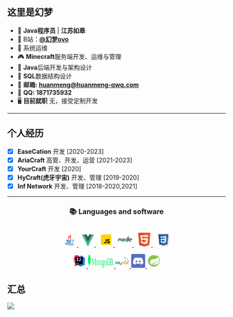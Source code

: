 ## 这里是幻梦

- 🌃 **Java程序员** | **江苏如皋**
- 🌄 B站：<a href="https://space.bilibili.com/309509902" target="_blank">**@幻梦ovo**</a>
- 📼 系统运维
- 🎮 **Minecraft**服务端开发、运维与管理
- 📑 **Java**后端开发与架构设计
- 🌌 **SQL**数据结构设计
- 📧 **邮箱: huanmeng@huanmeng-qwq.com**
- 💌 **QQ: 1871735932**
- 🖥️ **目前就职** 无，接受定制开发

---

## 个人经历

- [x] **EaseCation** 开发 [2020-2023]
- [x] **AriaCraft** 高管、开发、运营 [2021-2023]
- [x] **YourCraft** 开发 [2020]
- [x] **HyCraft(虎牙宇宙)** 开发、管理 [2019-2020]
- [x] **Inf Network** 开发、管理 [2018-2020,2021]

---

<h3 align="center">📚 Languages and software</h3>

<p align="center">
    <br />
    <a title="Java" href="https://github.com/huanmeng-qwq?tab=repositories&language=java">
        <img alt="Java" height="32px" width="32px" src="https://raw.githubusercontent.com/huanmeng-qwq/huanmeng-qwq/main/img/java.gif" />
    </a>
    &nbsp;
    <a title="Vue3" href="https://vuejs.org/">
        <img alt="Vue" height="28px" width="28px" src="https://raw.githubusercontent.com/huanmeng-qwq/huanmeng-qwq/main/img/Vue.js_Logo_2.svg.png" />
    </a>
    &nbsp;
    <a title="JavaScript" href="https://github.com/huanmeng-qwq?tab=repositories&language=javascript">
        <img alt="Java Script" height="32px" width="32px" src="https://raw.githubusercontent.com/huanmeng-qwq/huanmeng-qwq/main/img/javascript.gif" />
    </a>
    &nbsp;
    <a title="Node" href="https://github.com/huanmeng-qwq?tab=repositories&language=node">
       <img alt="Node" height="32px" width="32px" src="https://raw.githubusercontent.com/huanmeng-qwq/huanmeng-qwq/main/img/nodejs-48.svg" />
    </a>
    &nbsp;
    <a title="HTML" href="https://github.com/huanmeng-qwq?tab=repositories&language=html">
        <img alt="HTML" height="32px" width="32px" src="https://raw.githubusercontent.com/huanmeng-qwq/huanmeng-qwq/main/img/html-5-48.png" />
    </a>
    &nbsp;
    <a title="CSS" href="https://github.com/huanmeng-qwq?tab=repositories&language=css">
        <img alt="CSS" height="32px" width="32px" src="https://raw.githubusercontent.com/huanmeng-qwq/huanmeng-qwq/main/img/css3-100.svg" />
    </a>
</p>
<p align="center">
    <a title="IDEA" href="https://www.jetbrains.com/idea/">
        <img alt="IDEA" height="32px" width="32px" src="https://raw.githubusercontent.com/huanmeng-qwq/huanmeng-qwq/main/img/intellij-idea-48.svg" />
    </a>
    <a title="MongoDB" href="https://www.mongodb.com/">
        <img alt="MongoDB" height="32px" width="60px" src="https://raw.githubusercontent.com/huanmeng-qwq/huanmeng-qwq/main/img/MongoDB_Spring-Green.svg" />
    </a>
    <a title="MySQL" href="https://www.mysql.com/">
        <img alt="MySQL" height="32px" width="32px" src="https://raw.githubusercontent.com/huanmeng-qwq/huanmeng-qwq/main/img/mysql-logo-48.svg" />
    </a>
    <a title="Discord" href="https://discord.com/">
        <img alt="Discord" height="32px" width="32px" src="https://raw.githubusercontent.com/huanmeng-qwq/huanmeng-qwq/main/img/discord-48.png" />
    </a>
    <a title="Spring Boot" href="https://spring.io/projects/spring-boot">
        <img alt="Spring Boot" height="32px" width="32px" src="https://raw.githubusercontent.com/huanmeng-qwq/huanmeng-qwq/main/img/spring-boot-48.svg" />
    </a>
</p>

## 汇总

 <img align="" height="137px" src="https://github-readme-stats.vercel.app/api/top-langs/?username=huanmeng-qwq&hide_title=true&hide_border=true&private=true&&count_private=true&&include_all_commits=true&layout=compact&bg_color=0,73FA79,73FDFF,D783FF&theme=graywhite&locale=cn" />
<!-- 
<img align="" height="137px" src="https://github-readme-stats.vercel.app/api?username=huanmeng-qwq&hide_title=true&hide_border=true&show_icons=true&include_all_commits=true&line_height=21&theme=vue&locale=cn&private=true&&count_private=true&&include_all_commits=true" />
-->
